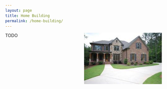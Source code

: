```yaml
---
layout: page
title: Home Building
permalink: /home-building/
---
```

<img src="/res/house_front.jpg" style="float: right; margin-left: 50px">

TODO
